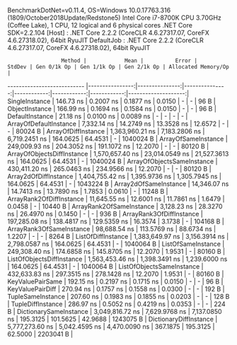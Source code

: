 
BenchmarkDotNet=v0.11.4, OS=Windows 10.0.17763.316 (1809/October2018Update/Redstone5)
Intel Core i7-8700K CPU 3.70GHz (Coffee Lake), 1 CPU, 12 logical and 6 physical cores
.NET Core SDK=2.2.104
  [Host]     : .NET Core 2.2.2 (CoreCLR 4.6.27317.07, CoreFX 4.6.27318.02), 64bit RyuJIT
  DefaultJob : .NET Core 2.2.2 (CoreCLR 4.6.27317.07, CoreFX 4.6.27318.02), 64bit RyuJIT


                     Method |            Mean |          Error |         StdDev | Gen 0/1k Op | Gen 1/1k Op | Gen 2/1k Op | Allocated Memory/Op |
--------------------------- |----------------:|---------------:|---------------:|------------:|------------:|------------:|--------------------:|
             SingleInstance |       146.73 ns |      0.2007 ns |      0.1877 ns |      0.0150 |           - |           - |                96 B |
             ObjectInstance |       166.99 ns |      0.1694 ns |      0.1584 ns |      0.0150 |           - |           - |                96 B |
            DefaultInstance |        21.18 ns |      0.0100 ns |      0.0089 ns |           - |           - |           - |                   - |
     ArrayOfDefaultInstance |     7,332.14 ns |     14.2749 ns |     13.3528 ns |     12.6572 |           - |           - |             80024 B |
        ArrayOfDiffInstance | 1,363,960.21 ns |  7,183.2806 ns |  6,719.2451 ns |    164.0625 |     64.4531 |           - |           1040024 B |
        ArrayOfSameInstance |   249,009.93 ns |    204.3052 ns |    191.1072 ns |     12.2070 |           - |           - |             80120 B |
 ArrayOfObjectsDiffInstance | 1,570,657.40 ns | 23,014.0549 ns | 21,527.3613 ns |    164.0625 |     64.4531 |           - |           1040024 B |
 ArrayOfObjectsSameInstance |   430,411.20 ns |    265.0463 ns |    234.9566 ns |     12.2070 |           - |           - |             80120 B |
      Array2dOfDiffInstance | 1,404,755.42 ns |  1,395.9736 ns |  1,305.7945 ns |    164.0625 |     64.4531 |           - |           1043224 B |
      Array2dOfSameInstance |    14,346.07 ns |     14.7413 ns |     13.7890 ns |      1.7853 |      0.0610 |           - |             11248 B |
   ArrayRank2OfDiffInstance |    11,645.55 ns |     12.6001 ns |     11.7861 ns |      1.6479 |      0.0458 |           - |             10440 B |
   ArrayRank2OfSameInstance |     3,128.23 ns |     28.3270 ns |     26.4970 ns |      0.1450 |           - |           - |               936 B |
   ArrayRank3OfDiffInstance |   197,285.08 ns |    138.4817 ns |    129.5359 ns |     16.3574 |      3.1738 |           - |            104168 B |
   ArrayRank3OfSameInstance |    98,688.54 ns |    113.5769 ns |     88.6734 ns |      1.2207 |           - |           - |              8264 B |
         ListOfDiffInstance | 1,383,649.97 ns |  3,156.3914 ns |  2,798.0587 ns |    164.0625 |     64.4531 |           - |           1040064 B |
         ListOfSameInstance |   249,308.40 ns |    174.6858 ns |    145.8705 ns |     12.2070 |      1.9531 |           - |             80160 B |
  ListOfObjectsDiffInstance | 1,563,453.46 ns |  1,398.3491 ns |  1,239.6000 ns |    164.0625 |     64.4531 |           - |           1040064 B |
  ListOfObjectsSameInstance |   432,633.83 ns |    297.3515 ns |    278.1428 ns |     12.2070 |      1.9531 |           - |             80160 B |
           KeyValuePairSame |       192.15 ns |      0.2197 ns |      0.1715 ns |      0.0150 |           - |           - |                96 B |
           KeyValuePairDiff |       270.94 ns |      0.1757 ns |      0.1558 ns |      0.0300 |           - |           - |               192 B |
          TupleSameInstance |       207.60 ns |      0.1983 ns |      0.1855 ns |      0.0203 |           - |           - |               128 B |
          TupleDiffInstance |       286.97 ns |      0.5052 ns |      0.4219 ns |      0.0353 |           - |           - |               224 B |
     DictionarySameInstance | 3,049,816.72 ns |  7,629.9768 ns |  7,137.0850 ns |    195.3125 |    101.5625 |     42.9688 |           1243075 B |
     DictionaryDiffInstance | 5,777,273.60 ns |  5,042.4595 ns |  4,470.0090 ns |    367.1875 |    195.3125 |     62.5000 |           2203041 B |
